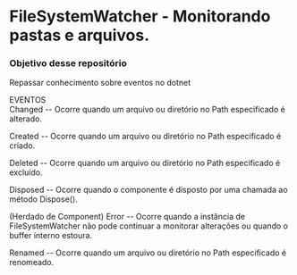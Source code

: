 # FileSystemWatcher - Monitorando pastas e arquivos.

<h3>Objetivo desse repositório</h3>
 <p>Repassar conhecimento sobre eventos no dotnet</p>
 
EVENTOS<br/>
Changed	--
Ocorre quando um arquivo ou diretório no Path especificado é alterado.

Created	--
Ocorre quando um arquivo ou diretório no Path especificado é criado.

Deleted	--
Ocorre quando um arquivo ou diretório no Path especificado é excluído.

Disposed	--
Ocorre quando o componente é disposto por uma chamada ao método Dispose().

(Herdado de Component)
Error	--
Ocorre quando a instância de FileSystemWatcher não pode continuar a monitorar alterações ou quando o buffer interno estoura.

Renamed	--
Ocorre quando um arquivo ou diretório no Path especificado é renomeado.
